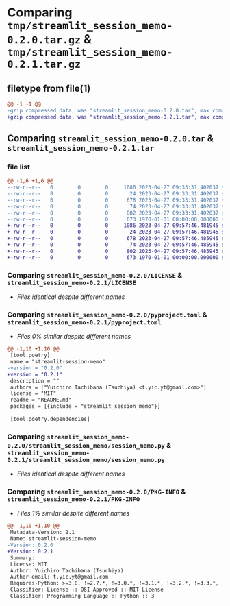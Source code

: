 # Comparing `tmp/streamlit_session_memo-0.2.0.tar.gz` & `tmp/streamlit_session_memo-0.2.1.tar.gz`

## filetype from file(1)

```diff
@@ -1 +1 @@
-gzip compressed data, was "streamlit_session_memo-0.2.0.tar", max compression
+gzip compressed data, was "streamlit_session_memo-0.2.1.tar", max compression
```

## Comparing `streamlit_session_memo-0.2.0.tar` & `streamlit_session_memo-0.2.1.tar`

### file list

```diff
@@ -1,6 +1,6 @@
--rw-r--r--   0        0        0     1086 2023-04-27 09:33:31.402037 streamlit_session_memo-0.2.0/LICENSE
--rw-r--r--   0        0        0       24 2023-04-27 09:33:31.402037 streamlit_session_memo-0.2.0/README.md
--rw-r--r--   0        0        0      678 2023-04-27 09:33:31.402037 streamlit_session_memo-0.2.0/pyproject.toml
--rw-r--r--   0        0        0       74 2023-04-27 09:33:31.402037 streamlit_session_memo-0.2.0/streamlit_session_memo/__init__.py
--rw-r--r--   0        0        0      802 2023-04-27 09:33:31.402037 streamlit_session_memo-0.2.0/streamlit_session_memo/session_memo.py
--rw-r--r--   0        0        0      673 1970-01-01 00:00:00.000000 streamlit_session_memo-0.2.0/PKG-INFO
+-rw-r--r--   0        0        0     1086 2023-04-27 09:57:46.481945 streamlit_session_memo-0.2.1/LICENSE
+-rw-r--r--   0        0        0       24 2023-04-27 09:57:46.481945 streamlit_session_memo-0.2.1/README.md
+-rw-r--r--   0        0        0      678 2023-04-27 09:57:46.485945 streamlit_session_memo-0.2.1/pyproject.toml
+-rw-r--r--   0        0        0       74 2023-04-27 09:57:46.485945 streamlit_session_memo-0.2.1/streamlit_session_memo/__init__.py
+-rw-r--r--   0        0        0      802 2023-04-27 09:57:46.485945 streamlit_session_memo-0.2.1/streamlit_session_memo/session_memo.py
+-rw-r--r--   0        0        0      673 1970-01-01 00:00:00.000000 streamlit_session_memo-0.2.1/PKG-INFO
```

### Comparing `streamlit_session_memo-0.2.0/LICENSE` & `streamlit_session_memo-0.2.1/LICENSE`

 * *Files identical despite different names*

### Comparing `streamlit_session_memo-0.2.0/pyproject.toml` & `streamlit_session_memo-0.2.1/pyproject.toml`

 * *Files 0% similar despite different names*

```diff
@@ -1,10 +1,10 @@
 [tool.poetry]
 name = "streamlit-session-memo"
-version = "0.2.0"
+version = "0.2.1"
 description = ""
 authors = ["Yuichiro Tachibana (Tsuchiya) <t.yic.yt@gmail.com>"]
 license = "MIT"
 readme = "README.md"
 packages = [{include = "streamlit_session_memo"}]
 
 [tool.poetry.dependencies]
```

### Comparing `streamlit_session_memo-0.2.0/streamlit_session_memo/session_memo.py` & `streamlit_session_memo-0.2.1/streamlit_session_memo/session_memo.py`

 * *Files identical despite different names*

### Comparing `streamlit_session_memo-0.2.0/PKG-INFO` & `streamlit_session_memo-0.2.1/PKG-INFO`

 * *Files 1% similar despite different names*

```diff
@@ -1,10 +1,10 @@
 Metadata-Version: 2.1
 Name: streamlit-session-memo
-Version: 0.2.0
+Version: 0.2.1
 Summary: 
 License: MIT
 Author: Yuichiro Tachibana (Tsuchiya)
 Author-email: t.yic.yt@gmail.com
 Requires-Python: >=3.8, !=2.7.*, !=3.0.*, !=3.1.*, !=3.2.*, !=3.3.*, !=3.4.*, !=3.5.*, !=3.6.*, !=3.7.*
 Classifier: License :: OSI Approved :: MIT License
 Classifier: Programming Language :: Python :: 3
```

